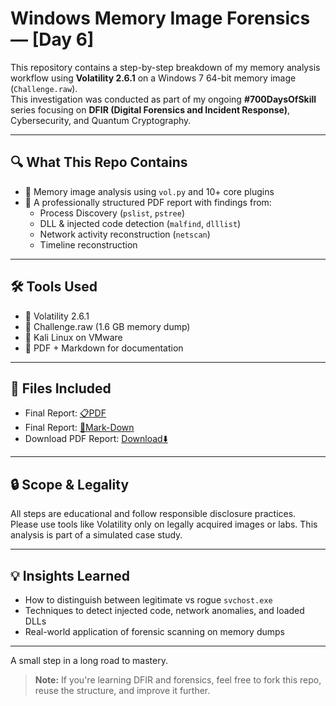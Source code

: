# Windows Memory Image Forensics — [Day 6]

This repository contains a step-by-step breakdown of my memory analysis workflow using **Volatility 2.6.1** on a Windows 7 64-bit memory image (`Challenge.raw`).  
This investigation was conducted as part of my ongoing **#700DaysOfSkill** series focusing on **DFIR (Digital Forensics and Incident Response)**, Cybersecurity, and Quantum Cryptography.

---

## 🔍 What This Repo Contains

- 📁 Memory image analysis using `vol.py` and 10+ core plugins  
- 📖 A professionally structured PDF report with findings from:
  - Process Discovery (`pslist`, `pstree`)
  - DLL & injected code detection (`malfind`, `dlllist`)
  - Network activity reconstruction (`netscan`)
  - Timeline reconstruction

---

## 🛠️ Tools Used

- 🐍 Volatility 2.6.1
- 🧠 Challenge.raw (1.6 GB memory dump)
- 📖 Kali Linux on VMware
- 📝 PDF + Markdown for documentation

---

## 📎 Files Included

- Final Report: [📋PDF](https://github.com/jynxora/Memory-Forensics/blob/main/investigatingMemoryImage.pdf)
- Final Report: [📑Mark-Down](https://github.com/jynxora/Memory-Forensics/blob/main/investigatingMemoryImage.md)
- Download PDF Report: [Download⬇️](https://github.com/jynxora/Memory-Forensics/raw/main/investigatingMemoryImage.pdf)

---

## 🔒 Scope & Legality

All steps are educational and follow responsible disclosure practices.  
Please use tools like Volatility only on legally acquired images or labs. This analysis is part of a simulated case study.

---

## 💡 Insights Learned

- How to distinguish between legitimate vs rogue `svchost.exe`
- Techniques to detect injected code, network anomalies, and loaded DLLs
- Real-world application of forensic scanning on memory dumps

---

A small step in a long road to mastery.

> **Note:** If you're learning DFIR and forensics, feel free to fork this repo, reuse the structure, and improve it further.
